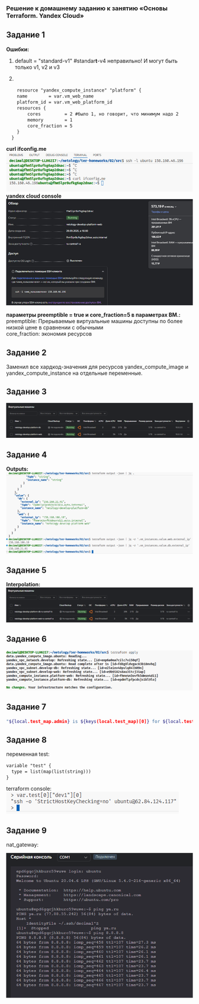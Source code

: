 ### Решение  к домашнему заданию к занятию «Основы Terraform. Yandex Cloud»  

## Задание 1  

**Ошибки:**  
 1. default     = "standard-v1" #standar**t**-v4 неправильно! И могут быть только v1, v2 и v3

2.
```hcl
    resource "yandex_compute_instance" "platform" {  
    name        = var.vm_web_name  
    platform_id = var.vm_web_platform_id  
    resources {  
        cores         = 2 #было 1, но говорит, что минимум надо 2
        memory        = 1  
        core_fraction = 5
    } 
  }
```
**curl ifconfig.me**  
![alt text](image.png)
**yandex cloud console**
![alt text](image-1.png)

**параметры preemptible = true и core_fraction=5 в параметрах ВМ.:**  
preemptible: Прерываемые виртуальные машины доступны по более низкой цене в сравнении с обычными  
core_fraction: экономия ресурсов

## Задание 2  
Заменил все хардкод-значения для ресурсов yandex_compute_image и yandex_compute_instance на отдельные переменные.

## Задание 3  
![alt text](image-3.png)

## Задание 4    
**Outputs:**  
![alt text](image-2.png)

## Задание 5  
**Interpolation:**    
![alt text](image-4.png)

## Задание 6  
![alt text](image-5.png)

## Задание 7
```bash
"${local.test_map.admin} is ${keys(local.test_map)[0]} for ${local.test_list[2]} server based on OS ${local.servers.production.image} with ${local.servers.production.cpu} cpu, ${local.servers.production.ram} ram and ${length(local.servers.production.disks)} virtual disks"
```
## Задание 8
переменная test:  

```hcl
variable "test" {
  type = list(map(list(string)))
}
```

terraform console:  
![alt text](image-6.png)

## Задание 9  
nat_gateway:  

![alt text](image-7.png)